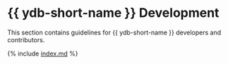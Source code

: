 # {{ ydb-short-name }} Development

This section contains guidelines for {{ ydb-short-name }} developers and contributors.

{% include [index.md](_includes/index.md) %}
